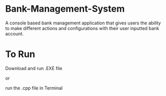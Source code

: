 # Bank-Management-System
A console based bank management application that gives users the ability to make different actions and configurations with their user inputted bank account.

# To Run

Download and run .EXE file

or 

run the .cpp file in Terminal
